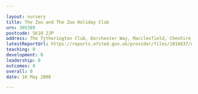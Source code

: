```yaml
---

layout: nursery
title: The Zoo and The Zoo Holiday Club
urn: 305389
postcode: SK10 2JP
address: The Tytherington Club, Dorchester Way, Macclesfield, Cheshire, SK10 2JP
latestReportUrl: https://reports.ofsted.gov.uk/provider/files/1016837/urn/305389.pdf
teaching: 0
development: 0
leadership: 0
outcomes: 0
overall: 0
date: 16 May 2006

---
```

